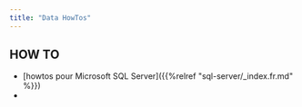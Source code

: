```yaml
---
title: "Data HowTos"
---
```


## HOW TO

* [howtos pour Microsoft SQL Server]({{%relref "sql-server/_index.fr.md" %}})
* 